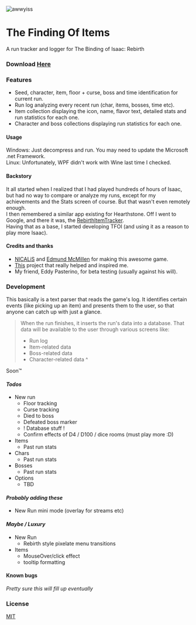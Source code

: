 ![awwyiss](https://i.imgur.com/10uOBiI.png)
# The Finding Of Items
A run tracker and logger for The Binding of Isaac: Rebirth

### Download [Here]

### Features
* Seed, character, item, floor + curse, boss and time identification for current run.
* Run log analyzing every recent run (char, items, bosses, time etc).
* Item collection displaying the icon, name, flavor text, detailed stats and run statistics for each one.
* Character and boss collections displaying run statistics for each one.

#### Usage
Windows: Just decompress and run. You may need to update the Microsoft .net Framework.  
Linux: Unfortunately, WPF didn't work with Wine last time I checked.

#### Backstory
It all started when I realized that I had played hundreds of hours of Isaac, but had no way to compare or analyze my runs, except for my achievements and the Stats screen of course.
But that wasn't even remotely enough.  
I then remembered a similar app existing for Hearthstone.
Off I went to Google, and there it was, the [RebirthItemTracker].  
Having that as a base, I started developing TFOI (and using it as a reason to play more Isaac).

#### Credits and thanks

* [NICALiS] and [Edmund McMillen] for making this awesome game.
* [This] project that really helped and inspired me.
* My friend, Eddy Pasterino, for beta testing (usually against his will).

### Development

This basically is a text parser that reads the game's log.
It identifies certain events (like picking up an item) and presents them to the user, so that anyone can catch up with just a glance.

> When the run finishes, it inserts the run's data into a database.
> That data will be available to the user through various screens like: 
> * Run log
> * Item-related data 
> * Boss-related data
> * Character-related data
^  

Soon™

#### *Todos*
* New run 
  * Floor tracking
  * Curse tracking
  * Died to boss 
  * Defeated boss marker
  * ! Database stuff !
  * Confirm effects of D4 / D100 / dice rooms (must play more :D)
* Items
  * Past run stats
* Chars 
  * Past run stats
* Bosses
  * Past run stats
* Options
  * TBD


#### *Probably adding these*
* New Run mini mode (overlay for streams etc)

#### *Maybe / Luxury*
* New Run 
  * Rebirth style pixelate menu transitions
* Items
  * MouseOver/click effect
  * tooltip formatting


#### Known bugs
*Pretty sure this will fill up eventually*
 
### License
[MIT]

[Here]: <https://github.com/espilioto/TFOI/releases>
[NICALiS]: <http://nicalis.com>
[Edmund McMillen]: <https://twitter.com/edmundmcmillen>
[This]: <https://github.com/Hyphen-ated/RebirthItemTracker>
[RebirthItemTracker]: <https://github.com/Hyphen-ated/RebirthItemTracker>
[MIT]:<http://choosealicense.com/licenses/mit/>
